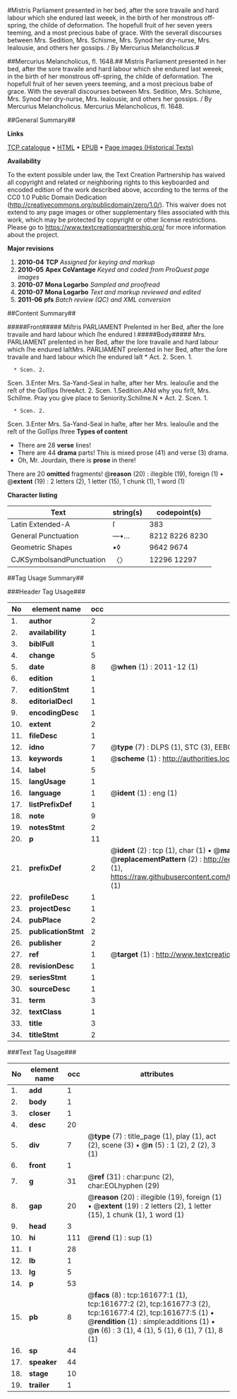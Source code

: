 #Mistris Parliament presented in her bed, after the sore travaile and hard labour which she endured last weeek, in the birth of her monstrous off-spring, the childe of deformation. The hopefull fruit of her seven yeers teeming, and a most precious babe of grace. With the severall discourses between Mrs. Sedition, Mrs. Schisme, Mrs. Synod her dry-nurse, Mrs. Iealousie, and others her gossips. / By Mercurius Melancholicus.#

##Mercurius Melancholicus, fl. 1648.##
Mistris Parliament presented in her bed, after the sore travaile and hard labour which she endured last weeek, in the birth of her monstrous off-spring, the childe of deformation. The hopefull fruit of her seven yeers teeming, and a most precious babe of grace. With the severall discourses between Mrs. Sedition, Mrs. Schisme, Mrs. Synod her dry-nurse, Mrs. Iealousie, and others her gossips. / By Mercurius Melancholicus.
Mercurius Melancholicus, fl. 1648.

##General Summary##

**Links**

[TCP catalogue](http://www.ota.ox.ac.uk/tcp/)  • 
[HTML](http://tei.it.ox.ac.uk/tcp/Texts-HTML/free/A89/A89188.html)  • 
[EPUB](http://tei.it.ox.ac.uk/tcp/Texts-EPUB/free/A89/A89188.epub) • 
[Page images (Historical Texts)](https://historicaltexts.jisc.ac.uk/eebo-99859595e)

**Availability**

To the extent possible under law, the Text Creation Partnership has waived all copyright and related or neighboring rights to this keyboarded and encoded edition of the work described above, according to the terms of the CC0 1.0 Public Domain Dedication (http://creativecommons.org/publicdomain/zero/1.0/). This waiver does not extend to any page images or other supplementary files associated with this work, which may be protected by copyright or other license restrictions. Please go to https://www.textcreationpartnership.org/ for more information about the project.

**Major revisions**

1. __2010-04__ __TCP__ *Assigned for keying and markup*
1. __2010-05__ __Apex CoVantage__ *Keyed and coded from ProQuest page images*
1. __2010-07__ __Mona Logarbo__ *Sampled and proofread*
1. __2010-07__ __Mona Logarbo__ *Text and markup reviewed and edited*
1. __2011-06__ __pfs__ *Batch review (QC) and XML conversion*

##Content Summary##

#####Front#####
Miſtris PARLIAMENT Preſented in her Bed, after the ſore travaile and hard labour which ſhe endured l
#####Body#####
Mrs. PARLIAMENT preſented in her Bed, after the ſore travaile and hard labour which ſhe endured laſtMrs. PARLIAMENT preſented in her Bed, after the ſore travaile and hard labour which ſhe endured laſt
      * Act. 2. Scen. 1.

      * Scen. 2.
Scen. 3.Enter Mrs. Sa-Yand-Seal in haſte, after her Mrs. Iealouſie and the reſt of the Goſſips ſhreeAct. 2. Scen. 1.Sedition.ANd why you firſt, Mrs. Schiſme. Pray you give place to Seniority.Schiſme.N
      * Act. 2. Scen. 1.

      * Scen. 2.
Scen. 3.Enter Mrs. Sa-Yand-Seal in haſte, after her Mrs. Iealouſie and the reſt of the Goſſips ſhree
**Types of content**

  * There are 28 **verse** lines!
  * There are 44 **drama** parts! This is mixed prose (41) and verse (3) drama.
  * Oh, Mr. Jourdain, there is **prose** in there!

There are 20 **omitted** fragments! 
 @__reason__ (20) : illegible (19), foreign (1)  •  @__extent__ (19) : 2 letters (2), 1 letter (15), 1 chunk (1), 1 word (1)

**Character listing**


|Text|string(s)|codepoint(s)|
|---|---|---|
|Latin Extended-A|ſ|383|
|General Punctuation|—•…|8212 8226 8230|
|Geometric Shapes|▪◊|9642 9674|
|CJKSymbolsandPunctuation|〈〉|12296 12297|

##Tag Usage Summary##

###Header Tag Usage###

|No|element name|occ|attributes|
|---|---|---|---|
|1.|__author__|2||
|2.|__availability__|1||
|3.|__biblFull__|1||
|4.|__change__|5||
|5.|__date__|8| @__when__ (1) : 2011-12 (1)|
|6.|__edition__|1||
|7.|__editionStmt__|1||
|8.|__editorialDecl__|1||
|9.|__encodingDesc__|1||
|10.|__extent__|2||
|11.|__fileDesc__|1||
|12.|__idno__|7| @__type__ (7) : DLPS (1), STC (3), EEBO-CITATION (1), PROQUEST (1), VID (1)|
|13.|__keywords__|1| @__scheme__ (1) : http://authorities.loc.gov/ (1)|
|14.|__label__|5||
|15.|__langUsage__|1||
|16.|__language__|1| @__ident__ (1) : eng (1)|
|17.|__listPrefixDef__|1||
|18.|__note__|9||
|19.|__notesStmt__|2||
|20.|__p__|11||
|21.|__prefixDef__|2| @__ident__ (2) : tcp (1), char (1)  •  @__matchPattern__ (2) : ([0-9\-]+):([0-9IVX]+) (1), (.+) (1)  •  @__replacementPattern__ (2) : http://eebo.chadwyck.com/downloadtiff?vid=$1&page=$2 (1), https://raw.githubusercontent.com/textcreationpartnership/Texts/master/tcpchars.xml#$1 (1)|
|22.|__profileDesc__|1||
|23.|__projectDesc__|1||
|24.|__pubPlace__|2||
|25.|__publicationStmt__|2||
|26.|__publisher__|2||
|27.|__ref__|1| @__target__ (1) : http://www.textcreationpartnership.org/docs/. (1)|
|28.|__revisionDesc__|1||
|29.|__seriesStmt__|1||
|30.|__sourceDesc__|1||
|31.|__term__|3||
|32.|__textClass__|1||
|33.|__title__|3||
|34.|__titleStmt__|2||


###Text Tag Usage###

|No|element name|occ|attributes|
|---|---|---|---|
|1.|__add__|1||
|2.|__body__|1||
|3.|__closer__|1||
|4.|__desc__|20||
|5.|__div__|7| @__type__ (7) : title_page (1), play (1), act (2), scene (3)  •  @__n__ (5) : 1 (2), 2 (2), 3 (1)|
|6.|__front__|1||
|7.|__g__|31| @__ref__ (31) : char:punc (2), char:EOLhyphen (29)|
|8.|__gap__|20| @__reason__ (20) : illegible (19), foreign (1)  •  @__extent__ (19) : 2 letters (2), 1 letter (15), 1 chunk (1), 1 word (1)|
|9.|__head__|3||
|10.|__hi__|111| @__rend__ (1) : sup (1)|
|11.|__l__|28||
|12.|__lb__|1||
|13.|__lg__|5||
|14.|__p__|53||
|15.|__pb__|8| @__facs__ (8) : tcp:161677:1 (1), tcp:161677:2 (2), tcp:161677:3 (2), tcp:161677:4 (2), tcp:161677:5 (1)  •  @__rendition__ (1) : simple:additions (1)  •  @__n__ (6) : 3 (1), 4 (1), 5 (1), 6 (1), 7 (1), 8 (1)|
|16.|__sp__|44||
|17.|__speaker__|44||
|18.|__stage__|10||
|19.|__trailer__|1||
